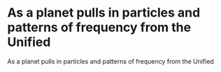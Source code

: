 # As a planet pulls in particles and patterns of frequency from the Unified

As a planet pulls in particles and patterns of frequency from the Unified